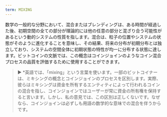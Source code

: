 ```yaml
---
term: MIXING
---
```


数学の一般的な分野において、混合またはブレンディングは、ある時間が経過した後、初期空間の全ての部分が理論的には他の任意の部分と混ざり合う可能性があるという動的システムの性質を指します。混合は、粒子の位置やシステムの状態がそのように進化することを意味し、その結果、将来の分布が初期分布とは独立しており、システムの空間全体に初期状態の特性が均一に分布する状態に達します。ビットコインの文脈では、この概念はコインジョインのようなコイン混合プロセスの品質を評価するために使用することができます。

> ► *英語では、「mixing」という言葉を使います。一部のビットコイナーは、ミキシングの概念とコインジョインのプロセスを区別します。実際、彼らはミキシングは資金を所有するエンティティによって行われるコインの混合を指し、コインジョインではユーザーが常に資金の所有権を保持すると言います。しかし、私の意見では、この区別は正しくないです。なぜなら、コインジョインは必ずしも用語の数学的な意味での混合を伴うからです。